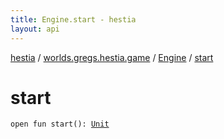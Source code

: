 ```yaml
---
title: Engine.start - hestia
layout: api
---
```


<div class='api-docs-breadcrumbs'><a href="../../index.html">hestia</a> / <a href="../index.html">worlds.gregs.hestia.game</a> / <a href="index.html">Engine</a> / <a href="./start.html">start</a></div>

# start

<div class="signature"><code><span class="keyword">open</span> <span class="keyword">fun </span><span class="identifier">start</span><span class="symbol">(</span><span class="symbol">)</span><span class="symbol">: </span><a href="https://kotlinlang.org/api/latest/jvm/stdlib/kotlin/-unit/index.html"><span class="identifier">Unit</span></a></code></div>
